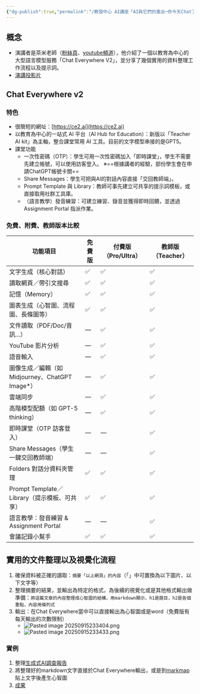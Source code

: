 ```yaml
---
{"dg-publish":true,"permalink":"/教發中心 AI講座「AI與它們的產出─你今天Chat了嗎？」/","title":"教發中心 AI講座「AI與它們的產出─你今天Chat了嗎？」","tags":["ai","chatgpt","teaching","teacher","LLMAI"],"created":"2025-09-15T22:45","updated":"2025-09-15T22:45"}
---
```



## 概念

- 演講者是茶米老師（[粉絲頁](https://www.facebook.com/teach.for.tw)、[youtube頻道](http://www.youtube.com/edreamertw)），他介紹了一個以教育為中心的大型語言模型服務「Chat Everywhere V2」，並分享了幾個實用的資料整理工作流程以及提示詞。
- [演講投影片](https://bit.ly/ce2ai-2025)


## Chat Everywhere v2

### 特色

- 很簡短的網址：[https://ce2.ai](https://ce2.ai)
- 以教育為中心的一站式 AI 平台（AI Hub for Education）：新版以「Teacher AI kit」為主軸，整合課堂常用 AI 工具。目前的文字模型串接的是GPT5。
- 課堂功能
	- 一次性密碼（OTP）：學生可用一次性密碼加入「即時課堂」，學生不需要先建立帳號，可以使用訪客登入。 ※==根據講者的經驗，部份學生會在申請ChatGPT帳號卡關==
	- Share Messages：學生可把與AI的對話內容直接「交回教師端」。
	- Prompt Template 與 Library：教師可事先建立可共享的提示詞模板，或直接取用社群工具庫。
	- （語言教學）發音練習：可建立練習、錄音並獲得即時回饋，並透過 Assignment Portal 指派作業。

### 免費、附費、教師版本比較

| 功能項目                                 | 免費版 | 付費版（Pro/Ultra） | 教師版（Teacher） |
| ------------------------------------ | --- | -------------- | ------------ |
| 文字生成（核心對話）                           | ✅   | ✅              | ✅            |
| 讀取網頁／帶引文搜尋                           | ✅   | ✅              | ✅            |
| 記憶（Memory）                           | ✅   | ✅              | ✅            |
| 圖表生成（心智圖、流程圖、長條圖等）                   | ✅   | ✅              | ✅            |
| 文件讀取（PDF/Doc/音訊…）                    | —   | ✅              | ✅            |
| YouTube 影片分析                         | —   | ✅              | ✅            |
| 語音輸入                                 | —   | ✅              | ✅            |
| 圖像生成／編輯（如 Midjourney、ChatGPT Image*） | —   | ✅              | ✅            |
| 雲端同步                                 | —   | ✅              | ✅            |
| 高階模型配額（如 GPT-5 thinking）             | —   | ✅              | ✅            |
| 即時課堂（OTP 訪客登入）                       | —   | —              | ✅            |
| Share Messages（學生一鍵交回教師端）            | —   | —              | ✅            |
| Folders 對話分資料夾管理                     | ✅   | ✅              | ✅            |
| Prompt Template／Library（提示模板、可共享）    | ✅   | ✅              | ✅            |
| 語言教學：發音練習 & Assignment Portal        | —   | —              | ✅            |
| 會議記錄小幫手                              | ✅   | ✅              | ✅            |


## 實用的文件整理以及視覺化流程

1. 確保資料被正確的讀取：`摘要「以上網頁」的內容`（「」中可置換為以下圖片、以下文字等）
2. 整理摘要的結果，並輸出為特定的格式，為後續的視覺化或是其他格式輸出做準備：`將這篇文章的內容整理成心智圖的結構，用markdown顯示，h1是題目，h2是各個重點，內容用條列式`
3. 輸出：在Chat Everywhere當中可以直接輸出為心智圖或是word（免費版有每天輸出的次數限制）
	- ![Pasted image 20250915233404.png](/img/user/Pasted%20image%2020250915233404.png)
	- ![Pasted image 20250915233433.png](/img/user/Pasted%20image%2020250915233433.png)

### 實例

1. 整理[生成式AI調查報告](https://mic.iii.org.tw/news.aspx?id=726)
2. 將整理好的markdown文字直接於Chat Everywhere輸出，或是到[markmap](https://markmap.js.org/repl)貼上文字後產生心智圖
3. [成果](https://drive.google.com/file/d/18-02tZU7-xMHeMBtJR85gsAooL2I_WV3/view?usp=sharing)

